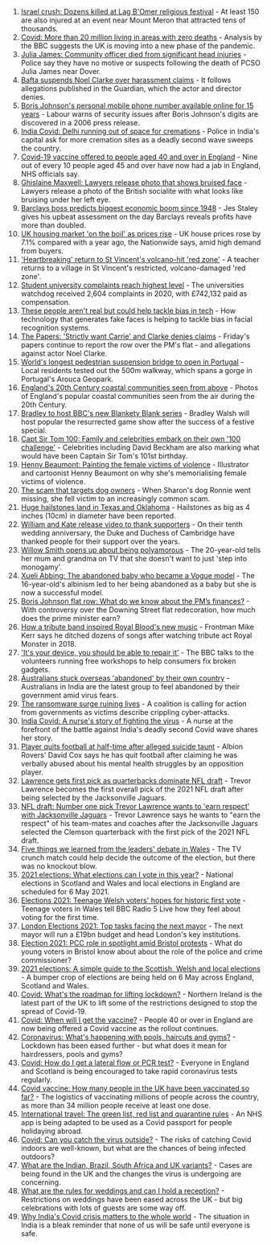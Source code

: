 1. [Israel crush: Dozens killed at Lag B'Omer religious festival](https://www.bbc.co.uk/news/world-middle-east-56938657) - At least 150 are also injured at an event near Mount Meron that attracted tens of thousands.
2. [Covid: More than 20 million living in areas with zero deaths](https://www.bbc.co.uk/news/health-56923757) - Analysis by the BBC suggests the UK is moving into a new phase of the pandemic.
3. [Julia James: Community officer died from significant head injuries](https://www.bbc.co.uk/news/uk-england-kent-56940075) - Police say they have no motive or suspects following the death of PCSO Julia James near Dover.
4. [Bafta suspends Noel Clarke over harassment claims](https://www.bbc.co.uk/news/entertainment-arts-56937479) - It follows allegations published in the Guardian, which the actor and director denies.
5. [Boris Johnson's personal mobile phone number available online for 15 years](https://www.bbc.co.uk/news/uk-politics-56937889) - Labour warns of security issues after Boris Johnson's digits are discovered in a 2006 press release.
6. [India Covid: Delhi running out of space for cremations](https://www.bbc.co.uk/news/world-asia-india-56939011) - Police in India's capital ask for more cremation sites as a deadly second wave sweeps the country.
7. [Covid-19 vaccine offered to people aged 40 and over in England](https://www.bbc.co.uk/news/health-56933694) - Nine out of every 10 people aged 45 and over have now had a jab in England, NHS officials say.
8. [Ghislaine Maxwell: Lawyers release photo that shows bruised face](https://www.bbc.co.uk/news/world-us-canada-56938988) - Lawyers release a photo of the British socialite with what looks like bruising under her left eye.
9. [Barclays boss predicts biggest economic boom since 1948](https://www.bbc.co.uk/news/business-56940141) - Jes Staley gives his upbeat assessment on the day Barclays reveals profits have more than doubled.
10. [UK housing market 'on the boil' as prices rise](https://www.bbc.co.uk/news/business-56941162) - UK house prices rose by 7.1% compared with a year ago, the Nationwide says, amid high demand from buyers.
11. ['Heartbreaking' return to St Vincent's volcano-hit 'red zone'](https://www.bbc.co.uk/news/world-56934596) - A teacher returns to a village in St Vincent's restricted, volcano-damaged 'red zone'.
12. [Student university complaints reach highest level](https://www.bbc.co.uk/news/education-56928980) - The universities watchdog received 2,604 complaints in 2020, with £742,132 paid as compensation.
13. [These people aren't real but could help tackle bias in tech](https://www.bbc.co.uk/news/stories-56895935) - How technology that generates fake faces is helping to tackle bias in facial recognition systems.
14. [The Papers: 'Strictly want Carrie' and Clarke denies claims](https://www.bbc.co.uk/news/blogs-the-papers-56938107) - Friday's papers continue to report the row over the PM's flat - and allegations against actor Noel Clarke.
15. [World's longest pedestrian suspension bridge to open in Portugal](https://www.bbc.co.uk/news/world-europe-56938388) - Local residents tested out the 500m walkway, which spans a gorge in Portugal's Arouca Geopark.
16. [England's 20th Century coastal communities seen from above](https://www.bbc.co.uk/news/in-pictures-56929622) - Photos of England's popular coastal communities seen from the air during the 20th Century.
17. [Bradley to host BBC's new Blankety Blank series](https://www.bbc.co.uk/news/entertainment-arts-56929381) - Bradley Walsh will host popular the resurrected game show after the success of a festive special.
18. [Capt Sir Tom 100: Family and celebrities embark on their own '100 challenge'](https://www.bbc.co.uk/news/uk-england-beds-bucks-herts-56935334) - Celebrities including David Beckham are also marking what would have been Captain Sir Tom's 101st birthday.
19. [Henny Beaumont: Painting the female victims of violence](https://www.bbc.co.uk/news/uk-england-london-56907932) - Illustrator and cartoonist Henny Beaumont on why she's memorialising female victims of violence.
20. [The scam that targets dog owners](https://www.bbc.co.uk/news/uk-56922473) - When Sharon's dog Ronnie went missing, she fell victim to an increasingly common scam.
21. [Huge hailstones land in Texas and Oklahoma](https://www.bbc.co.uk/news/world-us-canada-56936198) - Hailstones as big as 4 inches (10cm) in diameter have been reported.
22. [William and Kate release video to thank supporters](https://www.bbc.co.uk/news/uk-56928583) - On their tenth wedding anniversary, the Duke and Duchess of Cambridge have thanked people for their support over the years.
23. [Willow Smith opens up about being polyamorous](https://www.bbc.co.uk/news/newsbeat-56852099) - The 20-year-old tells her mum and grandma on TV that she doesn't want to just 'step into monogamy'.
24. [Xueli Abbing: The abandoned baby who became a Vogue model](https://www.bbc.co.uk/news/world-asia-china-56464881) - The 16-year-old's albinism led to her being abandoned as a baby but she is now a successful model.
25. [Boris Johnson flat row: What do we know about the PM’s finances?](https://www.bbc.co.uk/news/uk-politics-56928610) - With controversy over the Downing Street flat redecoration, how much does the prime minister earn?
26. [How a tribute band inspired Royal Blood's new music](https://www.bbc.co.uk/news/entertainment-arts-56920871) - Frontman Mike Kerr says he ditched dozens of songs after watching tribute act Royal Monster in 2018.
27. ['It's your device, you should be able to repair it'](https://www.bbc.co.uk/news/business-56799069) - The BBC talks to the volunteers running free workshops to help consumers fix broken gadgets.
28. [Australians stuck overseas 'abandoned' by their own country](https://www.bbc.co.uk/news/world-australia-56924188) - Australians in India are the latest group to feel abandoned by their government amid virus fears.
29. [The ransomware surge ruining lives](https://www.bbc.co.uk/news/technology-56933733) - A coalition is calling for action from governments as victims describe crippling cyber-attacks.
30. [India Covid: A nurse's story of fighting the virus](https://www.bbc.co.uk/news/world-asia-india-56926119) - A nurse at the forefront of the battle against India's deadly second Covid wave shares her story.
31. [Player quits football at half-time after alleged suicide taunt](https://www.bbc.co.uk/sport/football/56940793) - Albion Rovers' David Cox says he has quit football after claiming he was verbally abused about his mental health struggles by an opposition player.
32. [Lawrence gets first pick as quarterbacks dominate NFL draft](https://www.bbc.co.uk/sport/american-football/56938720) - Trevor Lawrence becomes the first overall pick of the 2021 NFL draft after being selected by the Jacksonville Jaguars.
33. [NFL draft: Number one pick Trevor Lawrence wants to 'earn respect' with Jacksonville Jaguars](https://www.bbc.co.uk/sport/av/american-football/56942199) - Trevor Lawrence says he wants to "earn the respect" of his team-mates and coaches after the Jacksonville Jaguars selected the Clemson quarterback with the first pick of the 2021 NFL draft.
34. [Five things we learned from the leaders' debate in Wales](https://www.bbc.co.uk/news/uk-wales-politics-56937381) - The TV crunch match could help decide the outcome of the election, but there was no knockout blow.
35. [2021 elections: What elections can I vote in this year?](https://www.bbc.co.uk/news/56129210) - National elections in Scotland and Wales and local elections in England are scheduled for 6 May 2021.
36. [Elections 2021: Teenage Welsh voters' hopes for historic first vote](https://www.bbc.co.uk/news/uk-politics-56908323) - Teenage voters in Wales tell BBC Radio 5 Live how they feel about voting for the first time.
37. [London Elections 2021: Top tasks facing the next mayor](https://www.bbc.co.uk/news/uk-england-london-56748541) - The next mayor will run a £19bn budget and head London's key institutions.
38. [Election 2021: PCC role in spotlight amid Bristol protests](https://www.bbc.co.uk/news/uk-england-bristol-56833152) - What do young voters in Bristol know about about the role of the police and crime commissioner?
39. [2021 elections: A simple guide to the Scottish, Welsh and local elections](https://www.bbc.co.uk/news/uk-politics-56286643) - A bumper crop of elections are being held on 6 May across England, Scotland and Wales.
40. [Covid: What's the roadmap for lifting lockdown?](https://www.bbc.co.uk/news/explainers-52530518) - Northern Ireland is the latest part of the UK to lift some of the restrictions designed to stop the spread of Covid-19.
41. [Covid: When will I get the vaccine?](https://www.bbc.co.uk/news/health-55045639) - People 40 or over in England are now being offered a Covid vaccine as the rollout continues.
42. [Coronavirus: What's happening with pools, haircuts and gyms?](https://www.bbc.co.uk/news/explainers-53349989) - Lockdown has been eased further - but what does it mean for hairdressers, pools and gyms?
43. [Covid: How do I get a lateral flow or PCR test?](https://www.bbc.co.uk/news/health-51943612) - Everyone in England and Scotland is being encouraged to take rapid coronavirus tests regularly.
44. [Covid vaccine: How many people in the UK have been vaccinated so far?](https://www.bbc.co.uk/news/health-55274833) - The logistics of vaccinating millions of people across the country, as more than 34 million people receive at least one dose.
45. [International travel: The green list, red list and quarantine rules](https://www.bbc.co.uk/news/explainers-52544307) - An NHS app is being adapted to be used as a Covid passport for people holidaying abroad.
46. [Covid: Can you catch the virus outside?](https://www.bbc.co.uk/news/explainers-55680305) - The risks of catching Covid indoors are well-known, but what are the chances of being infected outdoors?
47. [What are the Indian, Brazil, South Africa and UK variants?](https://www.bbc.co.uk/news/health-55659820) - Cases are being found in the UK and the changes the virus is undergoing are concerning.
48. [What are the rules for weddings and can I hold a reception?](https://www.bbc.co.uk/news/explainers-52811509) - Restrictions on weddings have been eased across the UK - but big celebrations with lots of guests are some way off.
49. [Why India's Covid crisis matters to the whole world](https://www.bbc.co.uk/news/world-asia-india-56907007) - The situation in India is a bleak reminder that none of us will be safe until everyone is safe.
